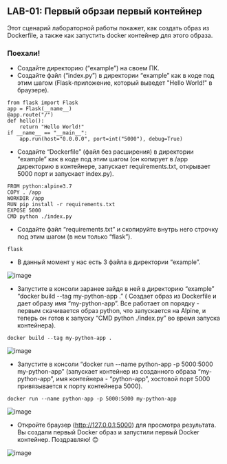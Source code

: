 ## LAB-01: Первый обрзаи первый контейнер

Этот сценарий лабораторной работы покажет, как создать образ из Dockerfile, а также как запустить docker контейнер для этого образа.

### Поехали!

- Создайте директорию (“example”) на своем ПК.
- Создайте файл (“index.py”) в директории “example” как в коде под этим шагом (Flask-приложение, который выведет "Hello World!" в браузере).

```
from flask import Flask
app = Flask(__name__)
@app.route("/")
def hello():
    return "Hello World!"
if __name__ == "__main__":
    app.run(host="0.0.0.0", port=int("5000"), debug=True)
```

- Создайте “Dockerfile” (файл без расширения) в директории “example” как в коде под этим шагом (он копирует в /app директорию в контейнере, запускает requirements.txt, открывает 5000 порт и запускает index.py).

```
FROM python:alpine3.7
COPY . /app
WORKDIR /app
RUN pip install -r requirements.txt
EXPOSE 5000
CMD python ./index.py
```

- Создайте файл “requirements.txt” и скопируйте внутрь него строчку под этим шагом (в нем только “flask”).

```
flask
```

- В данный момент у нас есть 3 файла в директории “example”.

 ![image](https://user-images.githubusercontent.com/10358317/113274100-99299900-92dd-11eb-9431-a1839dd0b280.png)



- Запустите в консоли заранее зайдя в ней в директорию “example” “docker build --tag my-python-app .” ( Создает образ из Dockerfile и дает образу имя “my-python-app”. Все работает оп порядку - первым скачивается образ python, что запускается на Alpine, и теперь он готов к запуску “CMD python ./index.py” во время запуска контейнера).

```
docker build --tag my-python-app .
```

![image](https://user-images.githubusercontent.com/10358317/113274060-8c0caa00-92dd-11eb-8ac3-285d1552c54d.png)


- Запустите в консоли “docker run --name python-app -p 5000:5000 my-python-app” (запускает контейнер из созданного образа “my-python-app”, имя контейнера - “python-app”, хостовой порт 5000 привязывается к порту контейнера 5000).

```
docker run --name python-app -p 5000:5000 my-python-app
```

![image](https://user-images.githubusercontent.com/10358317/113274079-92028b00-92dd-11eb-9902-da00b07602bb.png)


- Откройте браузер (http://127.0.0.1:5000) для просмотра результата. Вы создали первый Docker образ и запустили первый Docker контейнер. Поздравляю! 😊 

 ![image](https://user-images.githubusercontent.com/10358317/113274597-2967de00-92de-11eb-8a76-1b1adde27f3a.png)

 

